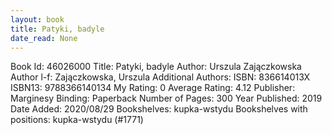 ```yaml
---
layout: book
title: Patyki, badyle
date_read: None
---
```


Book Id: 46026000
Title: Patyki, badyle
Author: Urszula Zajączkowska
Author l-f: Zajączkowska, Urszula
Additional Authors: 
ISBN: 836614013X
ISBN13: 9788366140134
My Rating: 0
Average Rating: 4.12
Publisher: Marginesy
Binding: Paperback
Number of Pages: 300
Year Published: 2019
Date Added: 2020/08/29
Bookshelves: kupka-wstydu
Bookshelves with positions: kupka-wstydu (#1771)

